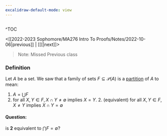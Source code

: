 ```yaml
---
excalidraw-default-mode: view
---
```



```toc

```

^TOC

<[[2022-2023 Sophomore/MA276 Intro To Proofs/Notes/2022-10-06|previous]] | [[[|next]]>


>Note: Missed Previous class

### Definition
Let $A$ be a set. We saw that a family of sets $F\subseteq\mathcal{P}(A)$ is a <u>partition</u> of $A$ to mean:
1. $A = \bigcup F$
2. for all $X,Y \in F, X\cap Y \neq\emptyset$ implies $X=Y$.
	2. (equivalent) for all $X,Y \in F, X\neq Y$ implies $X\cap Y = \emptyset$ 


#### Question: 

is **2** equivalent to $\bigcap F = \emptyset$?
